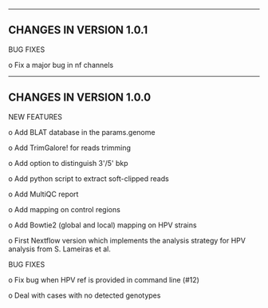 ***********************************
## CHANGES IN VERSION 1.0.1

BUG FIXES

   o Fix a major bug in nf channels

***********************************
## CHANGES IN VERSION 1.0.0

NEW FEATURES

  o Add BLAT database in the params.genome

  o Add TrimGalore! for reads trimming

  o Add option to distinguish 3'/5' bkp

  o Add python script to extract soft-clipped reads

  o Add MultiQC report

  o Add mapping on control regions

  o Add Bowtie2 (global and local) mapping on HPV strains

  o First Nextflow version which implements the analysis strategy for HPV analysis from S. Lameiras et al.

BUG FIXES

  o Fix bug when HPV ref is provided in command line (#12)

  o Deal with cases with no detected genotypes
